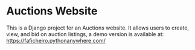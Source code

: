 # Auctions Website

This is a Django project for an Auctions website. It allows users to create, view, and bid on auction listings, a demo version is available at: https://faficheiro.pythonanywhere.com/
